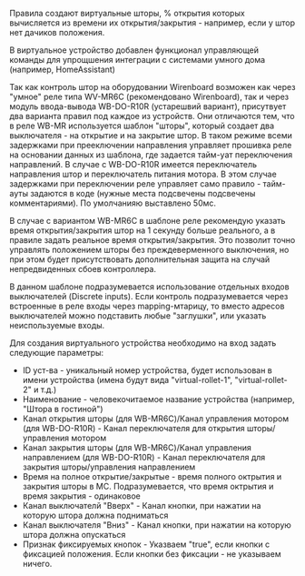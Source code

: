 Правила создают виртуальные шторы, % открытия которых вычисляется из времени их открытия/закрытия - например, если у штор нет дачиков положения.

В виртуальное устройство добавлен функционал управляющей команды для упрощшения интеграции с системами умного дома (например, HomeAssistant)

Так как контроль штор на оборудовании Wirenboard возможен как через "умное" реле типа WV-MR6C (рекомендовано Wirenboard), так и через модуль ввода-вывода WB-DO-R10R (устарешвий вариант), присутвует два варианта правил под каждое из устройств.
Они отличаются тем, что в реле WB-MR используется шаблон "шторы", который создает два выключателя - на открытие и на закрытие штор. В таком режиме всеми задержками при прееключении направления управляет прошивка реле на основании данных из шаблона, где задается тайм-уат переключения направлений.
В случае с WB-DO-R10R имеется переключатель направления штор и переключатель питания мотора. В этом случае задержками при переключении реле управляет само правило - тайм-ауты задаются в коде (нужные места подсвечены подсвечены комментариями). По умолчанияю выставлено 50мс.

В случае с вариантом WB-MR6C в шаблоне реле рекомендую указать время открытия/закрытия штор на 1 секунду больше реального, а в правиле задать реальное время открытия/закрытия. Это позволит точно управлять положением шторы без преждеверменного выключения, но при этом будет присутствовать дополнительная защита на случай непредвиденных сбоев контроллера.

В данном шаблоне подразумевается использование отдельных входов выключателей (Discrete inputs). Если контроль подразумевается через встроенные в реле входы через mapping-мтарицу, то вместо адресов выключателей можно подставить любые "заглушки", или указать неиспользуемые входы.

Для создания виртуального устройства необходимо на вход задать следующие параметры:
- ID уст-ва - уникальный номер устройства, будет использован в имени устройства (имена будут вида "virtual-rollet-1", "virtual-rollet-2" и т.д.)
- Наименование - человекочитаемое название устройства (например, "Штора в гостиной")
- Канал открытия шторы (для WB-MR6C)/Канал управления мотором (для WB-DO-R10R) - Канал переключателя для открытия шторы/управления мотором
- Канал закрытия шторы (для WB-MR6C)/Канал управления направлением (для WB-DO-R10R) - Канал переключателя для закрытия шторы/управления направлением
- Время на полное открытие/закрытые - время полного октрытия и закрытия шторы в МС. Подразумевается, что время октрытия и время закрытия - одинаковое
- Канал выключателй "Вверх" - Канал кнопки, при нажатии на которую штора должна подниматься
- Канал выключателя "Вниз" - Канал кнопки, при нажатии на которую штора должна опускаться
- Признак фиксируемых кнопок - Указваем "true", если кнопки с фиксацией положения. Если кнопки без фиксации - не указываем ничего.
